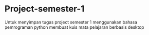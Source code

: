 # Project-semester-1
Untuk menyimpan tugas project semester 1 menggunakan bahasa pemrograman python membuat kuis mata pelajaran berbasis desktop
